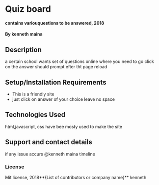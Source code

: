 
# Quiz board
#### contains variouquestions to be answered, 2018
#### By kenneth maina
## Description 
a certain school wants set of questions online where you need to go click on the answer should
prompt efter tht page reload
## Setup/Installation Requirements
* This is a friendly site
* just click on answer of your choice
leave no space
## Technologies Used
html,javascript, css have bee mosty used to make the site 
## Support and contact details
if any issue accurs @kenneth maina timeline
### License
Mit license, 2018**{List of contributors or company name}** kenneth
  
